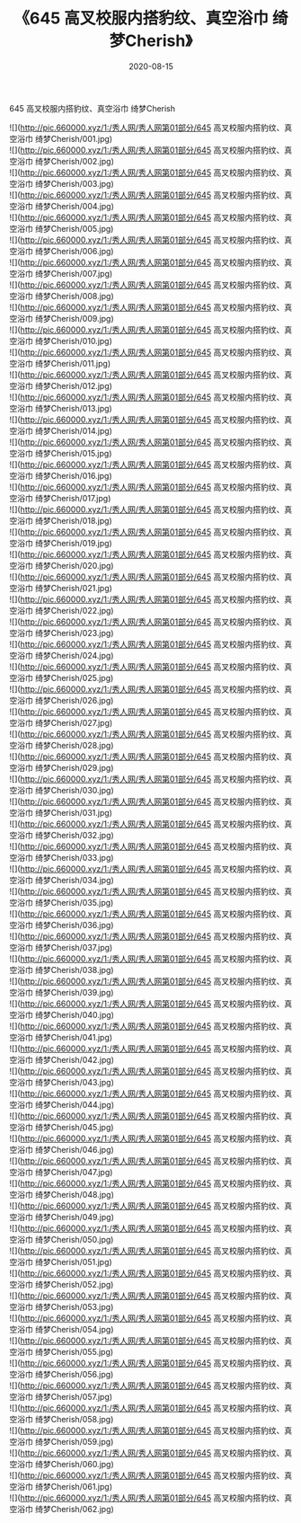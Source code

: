﻿---
layout: post
title:  《645 高叉校服内搭豹纹、真空浴巾 绮梦Cherish》
date:   2020-08-15
img: http://pic.660000.xyz/1:/秀人网/秀人网第01部分/645 高叉校服内搭豹纹、真空浴巾 绮梦Cherish/000.jpg
categories: [美女, 清纯, 唯美]
---

645 高叉校服内搭豹纹、真空浴巾 绮梦Cherish

  ![](http://pic.660000.xyz/1:/秀人网/秀人网第01部分/645 高叉校服内搭豹纹、真空浴巾 绮梦Cherish/001.jpg) <br> ![](http://pic.660000.xyz/1:/秀人网/秀人网第01部分/645 高叉校服内搭豹纹、真空浴巾 绮梦Cherish/002.jpg) <br> ![](http://pic.660000.xyz/1:/秀人网/秀人网第01部分/645 高叉校服内搭豹纹、真空浴巾 绮梦Cherish/003.jpg) <br> ![](http://pic.660000.xyz/1:/秀人网/秀人网第01部分/645 高叉校服内搭豹纹、真空浴巾 绮梦Cherish/004.jpg) <br> ![](http://pic.660000.xyz/1:/秀人网/秀人网第01部分/645 高叉校服内搭豹纹、真空浴巾 绮梦Cherish/005.jpg) <br> ![](http://pic.660000.xyz/1:/秀人网/秀人网第01部分/645 高叉校服内搭豹纹、真空浴巾 绮梦Cherish/006.jpg) <br> ![](http://pic.660000.xyz/1:/秀人网/秀人网第01部分/645 高叉校服内搭豹纹、真空浴巾 绮梦Cherish/007.jpg) <br> ![](http://pic.660000.xyz/1:/秀人网/秀人网第01部分/645 高叉校服内搭豹纹、真空浴巾 绮梦Cherish/008.jpg) <br> ![](http://pic.660000.xyz/1:/秀人网/秀人网第01部分/645 高叉校服内搭豹纹、真空浴巾 绮梦Cherish/009.jpg) <br> ![](http://pic.660000.xyz/1:/秀人网/秀人网第01部分/645 高叉校服内搭豹纹、真空浴巾 绮梦Cherish/010.jpg) <br> ![](http://pic.660000.xyz/1:/秀人网/秀人网第01部分/645 高叉校服内搭豹纹、真空浴巾 绮梦Cherish/011.jpg) <br> ![](http://pic.660000.xyz/1:/秀人网/秀人网第01部分/645 高叉校服内搭豹纹、真空浴巾 绮梦Cherish/012.jpg) <br> ![](http://pic.660000.xyz/1:/秀人网/秀人网第01部分/645 高叉校服内搭豹纹、真空浴巾 绮梦Cherish/013.jpg) <br> ![](http://pic.660000.xyz/1:/秀人网/秀人网第01部分/645 高叉校服内搭豹纹、真空浴巾 绮梦Cherish/014.jpg) <br> ![](http://pic.660000.xyz/1:/秀人网/秀人网第01部分/645 高叉校服内搭豹纹、真空浴巾 绮梦Cherish/015.jpg) <br> ![](http://pic.660000.xyz/1:/秀人网/秀人网第01部分/645 高叉校服内搭豹纹、真空浴巾 绮梦Cherish/016.jpg) <br> ![](http://pic.660000.xyz/1:/秀人网/秀人网第01部分/645 高叉校服内搭豹纹、真空浴巾 绮梦Cherish/017.jpg) <br> ![](http://pic.660000.xyz/1:/秀人网/秀人网第01部分/645 高叉校服内搭豹纹、真空浴巾 绮梦Cherish/018.jpg) <br> ![](http://pic.660000.xyz/1:/秀人网/秀人网第01部分/645 高叉校服内搭豹纹、真空浴巾 绮梦Cherish/019.jpg) <br> ![](http://pic.660000.xyz/1:/秀人网/秀人网第01部分/645 高叉校服内搭豹纹、真空浴巾 绮梦Cherish/020.jpg) <br> ![](http://pic.660000.xyz/1:/秀人网/秀人网第01部分/645 高叉校服内搭豹纹、真空浴巾 绮梦Cherish/021.jpg) <br> ![](http://pic.660000.xyz/1:/秀人网/秀人网第01部分/645 高叉校服内搭豹纹、真空浴巾 绮梦Cherish/022.jpg) <br> ![](http://pic.660000.xyz/1:/秀人网/秀人网第01部分/645 高叉校服内搭豹纹、真空浴巾 绮梦Cherish/023.jpg) <br> ![](http://pic.660000.xyz/1:/秀人网/秀人网第01部分/645 高叉校服内搭豹纹、真空浴巾 绮梦Cherish/024.jpg) <br> ![](http://pic.660000.xyz/1:/秀人网/秀人网第01部分/645 高叉校服内搭豹纹、真空浴巾 绮梦Cherish/025.jpg) <br> ![](http://pic.660000.xyz/1:/秀人网/秀人网第01部分/645 高叉校服内搭豹纹、真空浴巾 绮梦Cherish/026.jpg) <br> ![](http://pic.660000.xyz/1:/秀人网/秀人网第01部分/645 高叉校服内搭豹纹、真空浴巾 绮梦Cherish/027.jpg) <br> ![](http://pic.660000.xyz/1:/秀人网/秀人网第01部分/645 高叉校服内搭豹纹、真空浴巾 绮梦Cherish/028.jpg) <br> ![](http://pic.660000.xyz/1:/秀人网/秀人网第01部分/645 高叉校服内搭豹纹、真空浴巾 绮梦Cherish/029.jpg) <br> ![](http://pic.660000.xyz/1:/秀人网/秀人网第01部分/645 高叉校服内搭豹纹、真空浴巾 绮梦Cherish/030.jpg) <br> ![](http://pic.660000.xyz/1:/秀人网/秀人网第01部分/645 高叉校服内搭豹纹、真空浴巾 绮梦Cherish/031.jpg) <br> ![](http://pic.660000.xyz/1:/秀人网/秀人网第01部分/645 高叉校服内搭豹纹、真空浴巾 绮梦Cherish/032.jpg) <br> ![](http://pic.660000.xyz/1:/秀人网/秀人网第01部分/645 高叉校服内搭豹纹、真空浴巾 绮梦Cherish/033.jpg) <br> ![](http://pic.660000.xyz/1:/秀人网/秀人网第01部分/645 高叉校服内搭豹纹、真空浴巾 绮梦Cherish/034.jpg) <br> ![](http://pic.660000.xyz/1:/秀人网/秀人网第01部分/645 高叉校服内搭豹纹、真空浴巾 绮梦Cherish/035.jpg) <br> ![](http://pic.660000.xyz/1:/秀人网/秀人网第01部分/645 高叉校服内搭豹纹、真空浴巾 绮梦Cherish/036.jpg) <br> ![](http://pic.660000.xyz/1:/秀人网/秀人网第01部分/645 高叉校服内搭豹纹、真空浴巾 绮梦Cherish/037.jpg) <br> ![](http://pic.660000.xyz/1:/秀人网/秀人网第01部分/645 高叉校服内搭豹纹、真空浴巾 绮梦Cherish/038.jpg) <br> ![](http://pic.660000.xyz/1:/秀人网/秀人网第01部分/645 高叉校服内搭豹纹、真空浴巾 绮梦Cherish/039.jpg) <br> ![](http://pic.660000.xyz/1:/秀人网/秀人网第01部分/645 高叉校服内搭豹纹、真空浴巾 绮梦Cherish/040.jpg) <br> ![](http://pic.660000.xyz/1:/秀人网/秀人网第01部分/645 高叉校服内搭豹纹、真空浴巾 绮梦Cherish/041.jpg) <br> ![](http://pic.660000.xyz/1:/秀人网/秀人网第01部分/645 高叉校服内搭豹纹、真空浴巾 绮梦Cherish/042.jpg) <br> ![](http://pic.660000.xyz/1:/秀人网/秀人网第01部分/645 高叉校服内搭豹纹、真空浴巾 绮梦Cherish/043.jpg) <br> ![](http://pic.660000.xyz/1:/秀人网/秀人网第01部分/645 高叉校服内搭豹纹、真空浴巾 绮梦Cherish/044.jpg) <br> ![](http://pic.660000.xyz/1:/秀人网/秀人网第01部分/645 高叉校服内搭豹纹、真空浴巾 绮梦Cherish/045.jpg) <br> ![](http://pic.660000.xyz/1:/秀人网/秀人网第01部分/645 高叉校服内搭豹纹、真空浴巾 绮梦Cherish/046.jpg) <br> ![](http://pic.660000.xyz/1:/秀人网/秀人网第01部分/645 高叉校服内搭豹纹、真空浴巾 绮梦Cherish/047.jpg) <br> ![](http://pic.660000.xyz/1:/秀人网/秀人网第01部分/645 高叉校服内搭豹纹、真空浴巾 绮梦Cherish/048.jpg) <br> ![](http://pic.660000.xyz/1:/秀人网/秀人网第01部分/645 高叉校服内搭豹纹、真空浴巾 绮梦Cherish/049.jpg) <br> ![](http://pic.660000.xyz/1:/秀人网/秀人网第01部分/645 高叉校服内搭豹纹、真空浴巾 绮梦Cherish/050.jpg) <br> ![](http://pic.660000.xyz/1:/秀人网/秀人网第01部分/645 高叉校服内搭豹纹、真空浴巾 绮梦Cherish/051.jpg) <br> ![](http://pic.660000.xyz/1:/秀人网/秀人网第01部分/645 高叉校服内搭豹纹、真空浴巾 绮梦Cherish/052.jpg) <br> ![](http://pic.660000.xyz/1:/秀人网/秀人网第01部分/645 高叉校服内搭豹纹、真空浴巾 绮梦Cherish/053.jpg) <br> ![](http://pic.660000.xyz/1:/秀人网/秀人网第01部分/645 高叉校服内搭豹纹、真空浴巾 绮梦Cherish/054.jpg) <br> ![](http://pic.660000.xyz/1:/秀人网/秀人网第01部分/645 高叉校服内搭豹纹、真空浴巾 绮梦Cherish/055.jpg) <br> ![](http://pic.660000.xyz/1:/秀人网/秀人网第01部分/645 高叉校服内搭豹纹、真空浴巾 绮梦Cherish/056.jpg) <br> ![](http://pic.660000.xyz/1:/秀人网/秀人网第01部分/645 高叉校服内搭豹纹、真空浴巾 绮梦Cherish/057.jpg) <br> ![](http://pic.660000.xyz/1:/秀人网/秀人网第01部分/645 高叉校服内搭豹纹、真空浴巾 绮梦Cherish/058.jpg) <br> ![](http://pic.660000.xyz/1:/秀人网/秀人网第01部分/645 高叉校服内搭豹纹、真空浴巾 绮梦Cherish/059.jpg) <br> ![](http://pic.660000.xyz/1:/秀人网/秀人网第01部分/645 高叉校服内搭豹纹、真空浴巾 绮梦Cherish/060.jpg) <br> ![](http://pic.660000.xyz/1:/秀人网/秀人网第01部分/645 高叉校服内搭豹纹、真空浴巾 绮梦Cherish/061.jpg) <br> ![](http://pic.660000.xyz/1:/秀人网/秀人网第01部分/645 高叉校服内搭豹纹、真空浴巾 绮梦Cherish/062.jpg) <br>